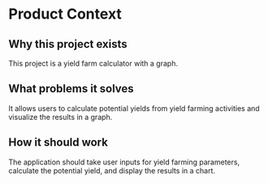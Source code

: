 # Product Context

## Why this project exists
This project is a yield farm calculator with a graph.

## What problems it solves
It allows users to calculate potential yields from yield farming activities and visualize the results in a graph.

## How it should work
The application should take user inputs for yield farming parameters, calculate the potential yield, and display the results in a chart.
